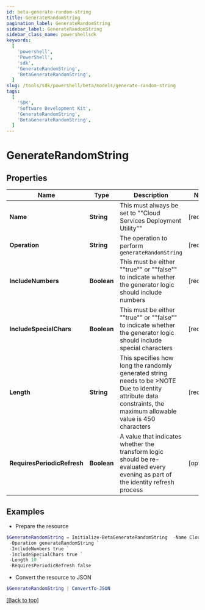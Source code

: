 ```yaml
---
id: beta-generate-random-string
title: GenerateRandomString
pagination_label: GenerateRandomString
sidebar_label: GenerateRandomString
sidebar_class_name: powershellsdk
keywords:
  [
    'powershell',
    'PowerShell',
    'sdk',
    'GenerateRandomString',
    'BetaGenerateRandomString',
  ]
slug: /tools/sdk/powershell/beta/models/generate-random-string
tags:
  [
    'SDK',
    'Software Development Kit',
    'GenerateRandomString',
    'BetaGenerateRandomString',
  ]
---
```


# GenerateRandomString

## Properties

| Name | Type | Description | Notes |
| --- | --- | --- | --- |
| **Name** | **String** | This must always be set to ""Cloud Services Deployment Utility"" | [required] |
| **Operation** | **String** | The operation to perform `generateRandomString` | [required] |
| **IncludeNumbers** | **Boolean** | This must be either ""true"" or ""false"" to indicate whether the generator logic should include numbers | [required] |
| **IncludeSpecialChars** | **Boolean** | This must be either ""true"" or ""false"" to indicate whether the generator logic should include special characters | [required] |
| **Length** | **String** | This specifies how long the randomly generated string needs to be >NOTE Due to identity attribute data constraints, the maximum allowable value is 450 characters | [required] |
| **RequiresPeriodicRefresh** | **Boolean** | A value that indicates whether the transform logic should be re-evaluated every evening as part of the identity refresh process | [optional] |

## Examples

- Prepare the resource

```powershell
$GenerateRandomString = Initialize-BetaGenerateRandomString  -Name Cloud Services Deployment Utility `
 -Operation generateRandomString `
 -IncludeNumbers true `
 -IncludeSpecialChars true `
 -Length 10 `
 -RequiresPeriodicRefresh false
```

- Convert the resource to JSON

```powershell
$GenerateRandomString | ConvertTo-JSON
```

[[Back to top]](#)
